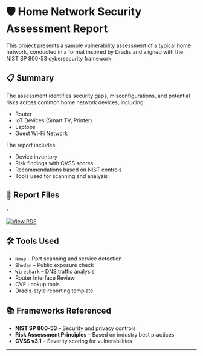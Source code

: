 # 🛡️ Home Network Security Assessment Report

This project presents a sample vulnerability assessment of a typical home network, conducted in a format inspired by Dradis and aligned with the NIST SP 800-53 cybersecurity framework.

## 📋 Summary

The assessment identifies security gaps, misconfigurations, and potential risks across common home network devices, including:

- Router
- IoT Devices (Smart TV, Printer)
- Laptops
- Guest Wi-Fi Network

The report includes:
- Device inventory
- Risk findings with CVSS scores
- Recommendations based on NIST controls
- Tools used for scanning and analysis

## 📄 Report Files
-<p>
  <a href="https://docs.google.com/viewer?url=https://raw.githubusercontent.com/Singh050/Home_Network_Security_Assessment_Report/main/Home_Network_Security_Assessment_Report.pdf" target="_blank">
    <img src="https://img.shields.io/badge/View%20PDF-Open%20Report-blue?style=for-the-badge&logo=google-chrome" alt="View PDF">
  </a>
</p>


## 🛠️ Tools Used

- `Nmap` – Port scanning and service detection  
- `Shodan` – Public exposure check  
- `Wireshark` – DNS traffic analysis  
- Router Interface Review  
- CVE Lookup tools  
- Dradis-style reporting template

## 📚 Frameworks Referenced

- **NIST SP 800-53** – Security and privacy controls  
- **Risk Assessment Principles** – Based on industry best practices  
- **CVSS v3.1** – Severity scoring for vulnerabilities

---

